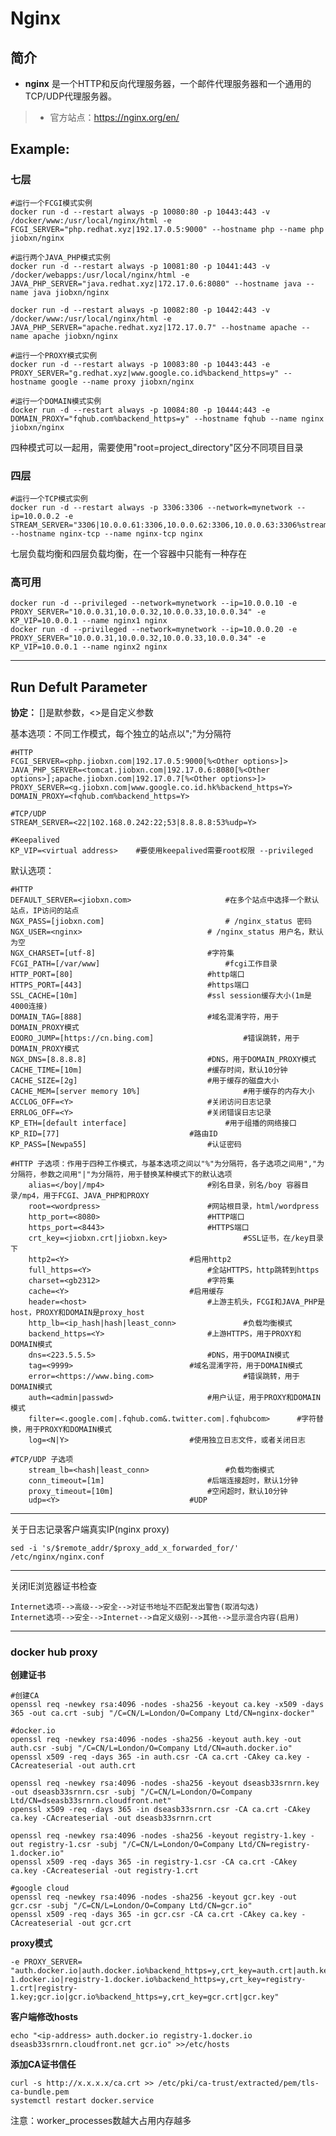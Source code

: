 Nginx
===
## 简介
* **nginx** 是一个HTTP和反向代理服务器，一个邮件代理服务器和一个通用的TCP/UDP代理服务器。
> * 官方站点：https://nginx.org/en/


## Example:
### 七层

	#运行一个FCGI模式实例
	docker run -d --restart always -p 10080:80 -p 10443:443 -v /docker/www:/usr/local/nginx/html -e FCGI_SERVER="php.redhat.xyz|192.17.0.5:9000" --hostname php --name php jiobxn/nginx

	#运行两个JAVA_PHP模式实例
	docker run -d --restart always -p 10081:80 -p 10441:443 -v /docker/webapps:/usr/local/nginx/html -e JAVA_PHP_SERVER="java.redhat.xyz|172.17.0.6:8080" --hostname java --name java jiobxn/nginx

	docker run -d --restart always -p 10082:80 -p 10442:443 -v /docker/www:/usr/local/nginx/html -e JAVA_PHP_SERVER="apache.redhat.xyz|172.17.0.7" --hostname apache --name apache jiobxn/nginx

	#运行一个PROXY模式实例
	docker run -d --restart always -p 10083:80 -p 10443:443 -e PROXY_SERVER="g.redhat.xyz|www.google.co.id%backend_https=y" --hostname google --name proxy jiobxn/nginx

	#运行一个DOMAIN模式实例
	docker run -d --restart always -p 10084:80 -p 10444:443 -e DOMAIN_PROXY="fqhub.com%backend_https=y" --hostname fqhub --name nginx jiobxn/nginx

四种模式可以一起用，需要使用"root=project_directory"区分不同项目目录

### 四层

	#运行一个TCP模式实例
	docker run -d --restart always -p 3306:3306 --network=mynetwork --ip=10.0.0.2 -e STREAM_SERVER="3306|10.0.0.61:3306,10.0.0.62:3306,10.0.0.63:3306%stream_lb=least_conn" --hostname nginx-tcp --name nginx-tcp nginx

七层负载均衡和四层负载均衡，在一个容器中只能有一种存在


### 高可用

    docker run -d --privileged --network=mynetwork --ip=10.0.0.10 -e PROXY_SERVER="10.0.0.31,10.0.0.32,10.0.0.33,10.0.0.34" -e KP_VIP=10.0.0.1 --name nginx1 nginx
    docker run -d --privileged --network=mynetwork --ip=10.0.0.20 -e PROXY_SERVER="10.0.0.31,10.0.0.32,10.0.0.33,10.0.0.34" -e KP_VIP=10.0.0.1 --name nginx2 nginx


***

## Run Defult Parameter
**协定：** []是默参数，<>是自定义参数



基本选项：不同工作模式，每个独立的站点以";"为分隔符

	#HTTP
	FCGI_SERVER=<php.jiobxn.com|192.17.0.5:9000[%<Other options>]>
	JAVA_PHP_SERVER=<tomcat.jiobxn.com|192.17.0.6:8080[%<Other options>];apache.jiobxn.com|192.17.0.7[%<Other options>]>
	PROXY_SERVER=<g.jiobxn.com|www.google.co.id.hk%backend_https=Y>
	DOMAIN_PROXY=<fqhub.com%backend_https=Y>

	#TCP/UDP
	STREAM_SERVER=<22|102.168.0.242:22;53|8.8.8.8:53%udp=Y>

	#Keepalived
	KP_VIP=<virtual address>    #要使用keepalived需要root权限 --privileged

默认选项：

	#HTTP
	DEFAULT_SERVER=<jiobxn.com>						#在多个站点中选择一个默认站点，IP访问的站点
	NGX_PASS=[jiobxn.com]							# /nginx_status 密码
	NGX_USER=<nginx>							# /nginx_status 用户名，默认为空
	NGX_CHARSET=[utf-8]							#字符集
	FCGI_PATH=[/var/www]							#fcgi工作目录
	HTTP_PORT=[80]								#http端口
	HTTPS_PORT=[443]							#https端口
	SSL_CACHE=[10m]								#ssl session缓存大小(1m是4000连接)
	DOMAIN_TAG=[888]							#域名混淆字符，用于DOMAIN_PROXY模式
	EOORO_JUMP=[https://cn.bing.com]					#错误跳转，用于DOMAIN_PROXY模式
	NGX_DNS=[8.8.8.8]							#DNS，用于DOMAIN_PROXY模式
	CACHE_TIME=[10m]							#缓存时间，默认10分钟
	CACHE_SIZE=[2g]								#用于缓存的磁盘大小
	CACHE_MEM=[server memory 10%]						#用于缓存的内存大小
	ACCLOG_OFF=<Y>								#关闭访问日志记录
	ERRLOG_OFF=<Y>								#关闭错误日志记录
	KP_ETH=[default interface]						#用于组播的网络接口
	KP_RID=[77]								#路由ID
	KP_PASS=[Newpa55]							#认证密码

	#HTTP 子选项：作用于四种工作模式，与基本选项之间以"%"为分隔符，各子选项之间用","为分隔符，参数之间用"|"为分隔符，用于替换某种模式下的默认选项
		alias=</boy|/mp4>						#别名目录，别名/boy 容器目录/mp4，用于FCGI、JAVA_PHP和PROXY
		root=<wordpress>						#网站根目录，html/wordpress
		http_port=<8080>						#HTTP端口
		https_port=<8443>						#HTTPS端口
		crt_key=<jiobxn.crt|jiobxn.key>					#SSL证书，在/key目录下
		http2=<Y>							#启用http2
		full_https=<Y>							#全站HTTPS，http跳转到https
		charset=<gb2312>						#字符集
		cache=<Y>							#启用缓存
		header=<host>							#上游主机头，FCGI和JAVA_PHP是host，PROXY和DOMAIN是proxy_host
		http_lb=<ip_hash|hash|least_conn>				#负载均衡模式
		backend_https=<Y>						#上游HTTPS，用于PROXY和DOMAIN模式
		dns=<223.5.5.5>							#DNS，用于DOMAIN模式
		tag=<9999>							#域名混淆字符，用于DOMAIN模式
		error=<https://www.bing.com>					#错误跳转，用于DOMAIN模式
		auth=<admin|passwd>						#用户认证，用于PROXY和DOMAIN模式
		filter=<.google.com|.fqhub.com&.twitter.com|.fqhubcom>		#字符替换，用于PROXY和DOMAIN模式
		log=<N|Y>							#使用独立日志文件，或者关闭日志

	#TCP/UDP 子选项
		stream_lb=<hash|least_conn>					#负载均衡模式
		conn_timeout=[1m]						#后端连接超时，默认1分钟
		proxy_timeout=[10m]						#空闲超时，默认10分钟
		udp=<Y>								#UDP

****

关于日志记录客户端真实IP(nginx proxy)

    sed -i 's/$remote_addr/$proxy_add_x_forwarded_for/' /etc/nginx/nginx.conf

****

关闭IE浏览器证书检查

    Internet选项-->高级-->安全-->对证书地址不匹配发出警告(取消勾选)
    Internet选项-->安全-->Internet-->自定义级别-->其他-->显示混合内容(启用)

****

### docker hub proxy

**创建证书**

    #创建CA
    openssl req -newkey rsa:4096 -nodes -sha256 -keyout ca.key -x509 -days 365 -out ca.crt -subj "/C=CN/L=London/O=Company Ltd/CN=nginx-docker"
    
    #docker.io
    openssl req -newkey rsa:4096 -nodes -sha256 -keyout auth.key -out auth.csr -subj "/C=CN/L=London/O=Company Ltd/CN=auth.docker.io"
    openssl x509 -req -days 365 -in auth.csr -CA ca.crt -CAkey ca.key -CAcreateserial -out auth.crt
    
    openssl req -newkey rsa:4096 -nodes -sha256 -keyout dseasb33srnrn.key -out dseasb33srnrn.csr -subj "/C=CN/L=London/O=Company Ltd/CN=dseasb33srnrn.cloudfront.net"
    openssl x509 -req -days 365 -in dseasb33srnrn.csr -CA ca.crt -CAkey ca.key -CAcreateserial -out dseasb33srnrn.crt
    
    openssl req -newkey rsa:4096 -nodes -sha256 -keyout registry-1.key -out registry-1.csr -subj "/C=CN/L=London/O=Company Ltd/CN=registry-1.docker.io"
    openssl x509 -req -days 365 -in registry-1.csr -CA ca.crt -CAkey ca.key -CAcreateserial -out registry-1.crt
    
    #google cloud
    openssl req -newkey rsa:4096 -nodes -sha256 -keyout gcr.key -out gcr.csr -subj "/C=CN/L=London/O=Company Ltd/CN=gcr.io"
    openssl x509 -req -days 365 -in gcr.csr -CA ca.crt -CAkey ca.key -CAcreateserial -out gcr.crt

**proxy模式**

    -e PROXY_SERVER= "auth.docker.io|auth.docker.io%backend_https=y,crt_key=auth.crt|auth.key;dseasb33srnrn.cloudfront.net|dseasb33srnrn.cloudfront.net%backend_https=y,crt_key=dseasb33srnrn.crt|dseasb33srnrn.key;registry-1.docker.io|registry-1.docker.io%backend_https=y,crt_key=registry-1.crt|registry-1.key;gcr.io|gcr.io%backend_https=y,crt_key=gcr.crt|gcr.key"

**客户端修改hosts**

    echo "<ip-address> auth.docker.io registry-1.docker.io dseasb33srnrn.cloudfront.net gcr.io" >>/etc/hosts

**添加CA证书信任**

    curl -s http://x.x.x.x/ca.crt >> /etc/pki/ca-trust/extracted/pem/tls-ca-bundle.pem
    systemctl restart docker.service

注意：worker_processes数越大占用内存越多
